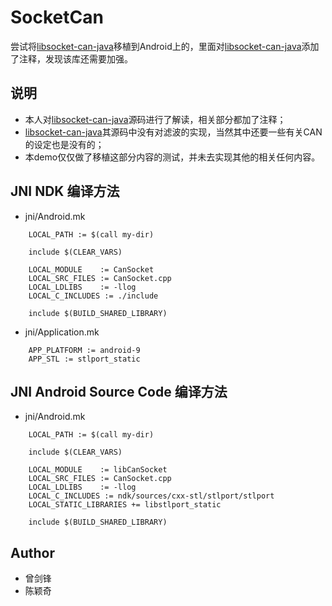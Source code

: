 # SocketCan

尝试将[libsocket-can-java](https://github.com/AplexOS/libsocket-can-java)移植到Android上的，里面对[libsocket-can-java](https://github.com/AplexOS/libsocket-can-java)添加了注释，发现该库还需要加强。

## 说明

* 本人对[libsocket-can-java](https://github.com/AplexOS/libsocket-can-java)源码进行了解读，相关部分都加了注释；
* [libsocket-can-java](https://github.com/AplexOS/libsocket-can-java)其源码中没有对滤波的实现，当然其中还要一些有关CAN的设定也是没有的；
* 本demo仅仅做了移植这部分内容的测试，并未去实现其他的相关任何内容。

## JNI NDK 编译方法

* jni/Android.mk

```
    LOCAL_PATH := $(call my-dir)

    include $(CLEAR_VARS)

    LOCAL_MODULE    := CanSocket
    LOCAL_SRC_FILES := CanSocket.cpp
    LOCAL_LDLIBS    := -llog
    LOCAL_C_INCLUDES := ./include

    include $(BUILD_SHARED_LIBRARY)
```

* jni/Application.mk

```
    APP_PLATFORM := android-9
    APP_STL := stlport_static
```

## JNI Android Source Code 编译方法

* jni/Android.mk
```
    LOCAL_PATH := $(call my-dir)

    include $(CLEAR_VARS)

    LOCAL_MODULE    := libCanSocket
    LOCAL_SRC_FILES := CanSocket.cpp
    LOCAL_LDLIBS    := -llog
    LOCAL_C_INCLUDES := ndk/sources/cxx-stl/stlport/stlport
    LOCAL_STATIC_LIBRARIES += libstlport_static

    include $(BUILD_SHARED_LIBRARY)
```

## Author

* 曾剑锋
* 陈颖奇
